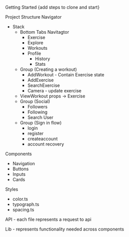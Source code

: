 Getting Started
{add steps to clone and start}


Project Structure
Navigator
- Stack
    - Bottom Tabs Navitagtor
        - Exercise 
        - Explore 
        - Workouts
        - Profile
            - History
            - Stats
    - Group (Creating a workout) 
        - AddWorkout - Contain Exercise state
        - AddExercise
        - SearchExercise
        - Camera - update exercise
    - ViewWorkout props -> Exercise
    - Group (Social)
        - Followers
        - Following
        - Search User
    - Group (Sign in flow)
        - login
        - register
        - createaccount
        - account recovery

Components
- Navigation
- Buttons
- Inputs
- Cards


Styles
- color.ts
- typograph.ts
- spacing.ts

API - each file represents a request to api 

Lib - represents functionality needed across components











